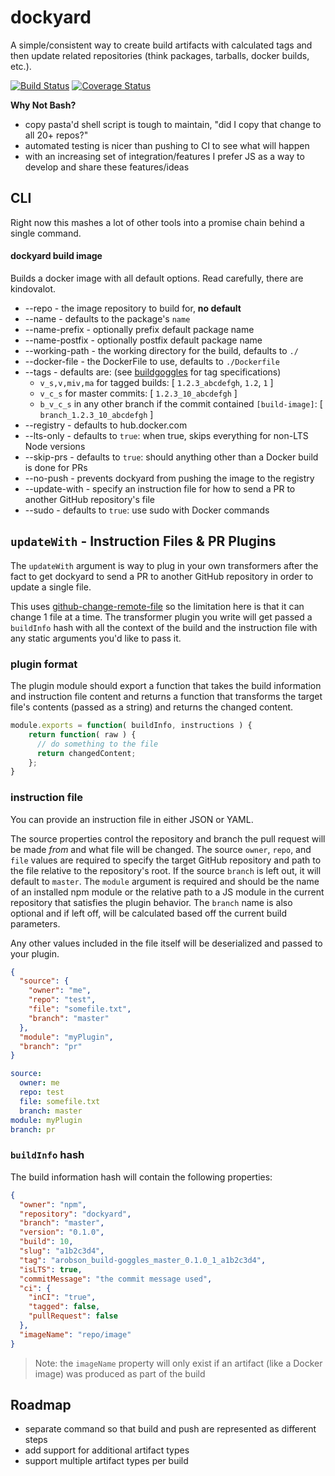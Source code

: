 # dockyard
A simple/consistent way to create build artifacts with calculated tags and then update related repositories (think packages, tarballs, docker builds, etc.).

[![Build Status][travis-image]][travis-url]
[![Coverage Status][coveralls-image]][coveralls-url]

__Why Not Bash?__

 * copy pasta'd shell script is tough to maintain, "did I copy that change to all 20+ repos?"
 * automated testing is nicer than pushing to CI to see what will happen
 * with an increasing set of integration/features I prefer JS as a way to develop and share these features/ideas

## CLI
Right now this mashes a lot of other tools into a promise chain behind a single command.

#### dockyard build image
Builds a docker image with all default options. Read carefully, there are kindovalot.

  * --repo - the image repository to build for, **no default**
  * --name - defaults to the package's `name`
  * --name-prefix - optionally prefix default package name
  * --name-postfix - optionally postfix default package name
  * --working-path - the working directory for the build, defaults to `./`
  * --docker-file - the DockerFile to use, defaults to `./Dockerfile`
  * --tags - defaults are: (see [buildgoggles](https://github.com/arobson/buildgoggles) for tag specifications)
    * `v_s,v,miv,ma` for tagged builds: [ `1.2.3_abcdefgh`, `1.2`, `1` ]
    * `v_c_s` for master commits: [ `1.2.3_10_abcdefgh` ]
    * `b_v_c_s` in any other branch if the commit contained `[build-image]`: [ `branch_1.2.3_10_abcdefgh` ]
  * --registry - defaults to hub.docker.com
  * --lts-only - defaults to `true`: when true, skips everything for non-LTS Node versions 
  * --skip-prs - defaults to `true`: should anything other than a Docker build is done for PRs
  * --no-push - prevents dockyard from pushing the image to the registry
  * --update-with - specify an instruction file for how to send a PR to another GitHub repository's file
  * --sudo - defaults to `true`: use sudo with Docker commands

## `updateWith` - Instruction Files & PR Plugins
The `updateWith` argument is way to plug in your own transformers after the fact to get dockyard to send a PR to another GitHub repository in order to update a single file.

This uses [github-change-remote-file](https://github.com/boennemann/github-change-remote-file) so the limitation here is that it can change 1 file at a time. The transformer plugin you write will get passed a `buildInfo` hash with all the context of the build and the instruction file with any static arguments you'd like to pass it.

### plugin format
The plugin module should export a function that takes the build information and instruction file content and returns a function that transforms the target file's contents (passed as a string) and returns the changed content.
```js
module.exports = function( buildInfo, instructions ) {
    return function( raw ) {
      // do something to the file
      return changedContent;
    };
}
```

### instruction file
You can provide an instruction file in either JSON or YAML.

The source properties control the repository and branch the pull request will be made *from* and what file will be changed. The source `owner`, `repo`, and `file` values are required to specify the target GitHub repository and path to the file relative to the repository's root. If the source `branch` is left out, it will default to `master`. The `module` argument is required and should be the name of an installed npm module or the relative path to a JS module in the current repository that satisfies the plugin behavior. The `branch` name is also optional and if left off, will be calculated based off the current build parameters.

Any other values included in the file itself will be deserialized and passed to your plugin.

```json
{
  "source": {
    "owner": "me",
    "repo": "test",
    "file": "somefile.txt",
    "branch": "master"
  },
  "module": "myPlugin",
  "branch": "pr"
}
```

```yaml
source:
  owner: me
  repo: test
  file: somefile.txt
  branch: master
module: myPlugin
branch: pr
```

### `buildInfo` hash
The build information hash will contain the following properties:

```json
{
  "owner": "npm",
  "repository": "dockyard",
  "branch": "master",
  "version": "0.1.0",
  "build": 10,
  "slug": "a1b2c3d4",
  "tag": "arobson_build-goggles_master_0.1.0_1_a1b2c3d4",
  "isLTS": true,
  "commitMessage": "the commit message used",
  "ci": {
    "inCI": "true",
    "tagged": false,
    "pullRequest": false
  },
  "imageName": "repo/image"
}
```

> Note: the `imageName` property will only exist if an artifact (like a Docker image) was produced as part of the build

## Roadmap

 * separate command so that build and push are represented as different steps
 * add support for additional artifact types
 * support multiple artifact types per build

[travis-url]: https://travis-ci.com/npm/dockyard
[travis-image]: https://travis-ci.com/npm/dockyard.svg?token=nx7pjhpjyWEn4WyoMujZ&branch=master
[coveralls-url]: https://coveralls.io/github/npm/dockyard
[coveralls-image]: https://coveralls.io/repos/github/npm/dockyard/badge.svg?t=CQD4yS
